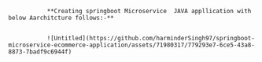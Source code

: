                **Creating springboot Microservice  JAVA appllication with below Aarchitcture follows:-**


               ![Untitled](https://github.com/harminderSingh97/springboot-microservice-ecommerce-application/assets/71980317/779293e7-6ce5-43a8-8873-7badf9c6944f)
